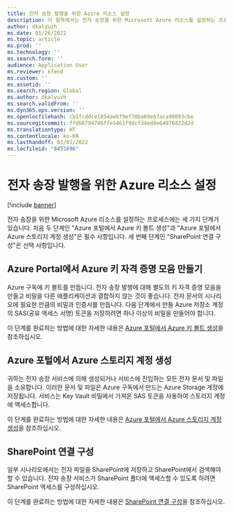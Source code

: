 ```yaml
---
title: 전자 송장 발행을 위한 Azure 리소스 설정
description: 이 항목에서는 전자 송장을 위한 Microsoft Azure 리소스를 설정하는 프로세스에 대한 개요를 제공합니다.
author: dkalyuzh
ms.date: 01/26/2022
ms.topic: article
ms.prod: ''
ms.technology: ''
ms.search.form: ''
audience: Application User
ms.reviewer: kfend
ms.custom: ''
ms.assetid: ''
ms.search.region: Global
ms.author: dkalyuzh
ms.search.validFrom: ''
ms.dyn365.ops.version: ''
ms.openlocfilehash: cb1fcddce1054aebf9ef70ba69eb7aca98093cbe
ms.sourcegitcommit: ffdb6794746ffe5461f9dcf34ed8e64976d22d2d
ms.translationtype: HT
ms.contentlocale: ko-KR
ms.lasthandoff: 03/02/2022
ms.locfileid: "8451696"
---
```

# <a name="set-up-azure-resources-for-electronic-invoicing"></a>전자 송장 발행을 위한 Azure 리소스 설정

[!include [banner](../includes/banner.md)]

전자 송장을 위한 Microsoft Azure 리소스를 설정하는 프로세스에는 세 가지 단계가 있습니다. 처음 두 단계인 "Azure 포털에서 Azure 키 볼트 생성"과 "Azure 포털에서 Azure 스토리지 계정 생성"은 필수 사항입니다. 세 번째 단계인 "SharePoint 연결 구성"은 선택 사항입니다.

## <a name="create-an-azure-key-vault-in-the-azure-portal"></a>Azure Portal에서 Azure 키 자격 증명 모음 만들기

Azure 구독에 키 볼트를 만듭니다. 전자 송장 발행에 대해 별도의 키 자격 증명 모음을 만들고 비밀을 다른 애플리케이션과 결합하지 않는 것이 좋습니다. 전자 문서의 시나리오에 필요한 만큼의 비밀과 인증서를 만듭니다. 다음 단계에서 만들 Azure 저장소 계정의 SAS(공유 액세스 서명) 토큰을 저장하려면 하나 이상의 비밀을 만들어야 합니다.

이 단계를 완료하는 방법에 대한 자세한 내용은 [Azure 포털에서 Azure 키 볼트 생성](e-invoicing-create-azure-key-vault-azure-portal.md)을 참조하십시오.

## <a name="create-an-azure-storage-account-in-the-azure-portal"></a>Azure 포털에서 Azure 스토리지 계정 생성

귀하는 전자 송장 서비스에 의해 생성되거나 서비스에 진입하는 모든 전자 문서 및 파일을 소유합니다. 이러한 문서 및 파일은 Azure 구독에서 만드는 Azure Storage 계정에 저장됩니다. 서비스는 Key Vault 비밀에서 가져온 SAS 토큰을 사용하여 스토리지 계정에 액세스합니다.

이 단계를 완료하는 방법에 대한 자세한 내용은 [Azure 포털에서 Azure 스토리지 계정 생성](e-invoicing-create-azure-storage-account-azure-portal.md)을 참조하십시오.

## <a name="configure-a-sharepoint-connection"></a>SharePoint 연결 구성

일부 시나리오에서는 전자 파일을 SharePoint에 저장하고 SharePoint에서 검색해야 할 수 있습니다. 전자 송장 서비스가 SharePoint 폴더에 액세스할 수 있도록 하려면 SharePoint 액세스를 구성하십시오.

이 단계를 완료하는 방법에 대한 자세한 내용은 [SharePoint 연결 구성](e-invoicing-create-sharepoint-connection.md)을 참조하십시오.
